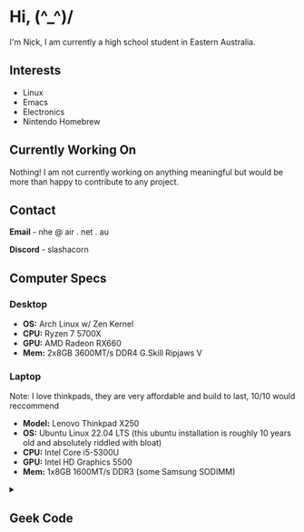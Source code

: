 # Hi,  (^_^)/
I'm Nick, I am currently a high school student in Eastern Australia.

<!-- Hello again! why are you snooping around in my README? -->

## Interests
- Linux
- Emacs
- Electronics
- Nintendo Homebrew


## Currently Working On
Nothing! I am not currently working on anything meaningful but would be more than happy to contribute to any project.


## Contact
**Email** - nhe @ air . net . au

**Discord** - slashacorn

    
## Computer Specs    

### Desktop
- **OS:** Arch Linux w/ Zen Kernel
- **CPU:** Ryzen 7 5700X
- **GPU:** AMD Radeon RX660
- **Mem:** 2x8GB 3600MT/s DDR4 G.Skill Ripjaws V

### Laptop
Note: I love thinkpads, they are very affordable and build to last, 10/10 would reccommend
- **Model:** Lenovo Thinkpad X250
- **OS:** Ubuntu Linux 22.04 LTS (this ubuntu installation is roughly 10 years old and absolutely riddled with bloat)
- **CPU:** Intel Core i5-5300U
- **GPU:** Intel HD Graphics 5500
- **Mem:** 1x8GB 1600MT/s DDR3 (some Samsung SODIMM)

<details>
  <summary>
    
  ## Geek Code
  
  </summary>
  
  ```
  GCS/M d- s:--- a--- C++>$ UL+>+++$ P+>+++ L+++>++++$ E+>++$ W+>++ N? o? K? !w O? !M V? PS+ PE- Y? PGP>++ !t !5 !X !R tv b+>++ DI !D G e- h !r y?
  ```
  If you don't already know about the code of the geeks, [Click Here](http://www.joereiss.net/geek/)
</details>
